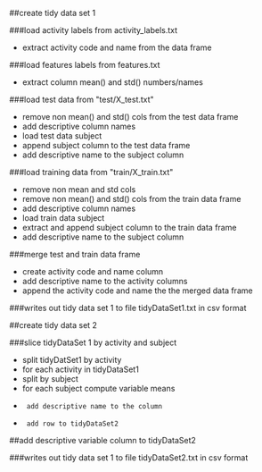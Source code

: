 ##create tidy data set 1

###load activity labels from activity_labels.txt
* extract activity code and name from the data frame

###load features labels from features.txt
* extract column mean() and std() numbers/names 


###load test data from "test/X_test.txt"
* remove non mean() and std() cols from the test data frame
* add descriptive column names
* load test data subject
* append subject column to the test data frame
* add descriptive name to the subject column



###load training data from "train/X_train.txt"
* remove non mean and std cols
* remove non mean() and std() cols from the train data frame
* add descriptive column names
* load train data subject
* extract and append subject column to the train data frame
* add descriptive name to the subject column


###merge test and train data frame
* create activity code and name column
* add descriptive name to the activity columns
* append the activity code and name the the merged data frame

###writes out tidy data set  1 to file tidyDataSet1.txt in csv format


##create tidy data set 2

###slice tidyDataSet 1 by activity and subject
* split tidyDatSet1 by activity
* for each activity in tidyDataSet1
*   split by subject
*   for each subject compute variable means
*      add descriptive name to the column
*      add row to tidyDataSet2
##add descriptive variable column to tidyDataSet2

###writes out tidy data set 1 to file tidyDataSet2.txt in csv format
